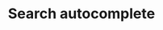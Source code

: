 ---
# This file is a template to document a new component within the GOV.UK Publishing Design Guide website.
layout: component-documentation
sectionKey: Components
eleventyNavigation:
  parent: Components

# Step 1: Duplicate and rename this file to the proposed component you want to include in the Publishing Design Guide website.
# When duplicating and renaming this file use lowercase and replace any spaces with a dash (ie. -)

# Step 2: Set "eleventyExcludeFromCollections" to "false". This will ensure that the code snippet is commented out and this page will be display withinin the Publishing Design Guide.
eleventyExcludeFromCollections: false

# Step 3: Input data points according to fields below to the best of your ability. Any fields without any data points will not be displayed on the website.

# Name of the component
# This is the name of the component (ex. Attachment). It is required to display the title on the page, in the meta data, and in the left-hand navigation menu of the components page.
title: Search autocomplete

# Description of the component
# This briefly describes what the component is. It is required to display the description on the page, and in the <head> meta description.
description: Suggesting search queries in a dropdown as users type in the search bar of GOV.UK

# Embedding the figma file of the component
# This will display a Figma embed on the page.
# To add a Figma embed, copy only the URL within the embed snippet.
figmaLink: #Delete this comment before entering the Figma embed URL of the Figma representaiton of this component.

# When to use this component
# Briefly describe the situation(s) when to use this component.
# You MUST wrap this in single quotation marks (ie. ' '), since markdown can be used to enter this information. To create a heading, use three hashes (ie. ###).
whenToUse:
  Use search autocomplete when you are dealing with dynamic data and want to reduce typing effort for users and help them formulate search queries by filling in the blanks (think of Google search).<br><br> 

# When not to use this component
# Briefly describe the situation(s) when not to use this component.
# You MUST wrap this in single quotation marks (ie. ' '), since markdown can be used to enter this information. To create a heading, use three hashes (ie. ###).
whenNotToUse:
  – Do not use search autocomplete when you are dealing with a limited database and users can easily find what they need with a simple search.  

  – Do not use search autocomplete unless the model is properly trained and you have validated it provides relevant and factually correct suggestions.  <br><br>

# How the component works
# Briefly descibe how this component works. For instance, listing out what happens when an end-user interacts with this component.
# You MUST wrap this in single quotation marks (ie. ' '), since markdown can be used to enter this information. To create a heading, use three hashes (ie. ###).
howItWorks:
  The data model behind the autocomplete feature is powered by Google Vertex AI Search, the search product we launched on GOV.UK in February 2024. This model is trained on anonymised user search queries (from people who have consented to analytics tracking), which Google processes and refines to provide relevant autocomplete suggestions.  
  The autocomplete suggestions appear after 3 characters because we noticed that the suggestions were more relevant after that threshold. The suggested keywords to formulate the new query are highlighted in bold (as it's a standard pattern), and we limit the suggestions to 5 in order to reduce cognitive load and prevent unnecessary scrolling. Selecting a suggestion from the dropdown will update the search query in the search bar and take the user to the search results page – showing results relevant to the selected query.<br><br>
  **Useful reads**<br>
  [Launch blog post](https://design-system.service.gov.uk/)<br>
  [Github page](https://govuk-finder-frontend.herokuapp.com/component-guide/search_with_autocomplete)<br><br>
  

# Variations for this component
# List out any variations that exist for this component by providing (1) the name of said variation and (2) a brief description of that variation.
variations:
  # To add additional variations duplicate the the fields below (adhering to the formating) but increase the count by one integer.
  0:
    title: Differences with how search autocomplete is used on the Design System website
    description:
      'The [Design System website](https://design-system.service.gov.uk/) uses search autocomplete in a slightly different way – known internally as the [accessible autocomplete](https://github.com/alphagov/accessible-autocomplete). <br>

      **Typing and suggestions behaviour** <br>
      On the GOV.UK search autocomplete, a maximum of 5 search query suggestions appear in a dropdown after typing 3 characters. The suggestions show keywords to add to what the user has typed in the search bar. The dropdown pushes the content down to avoid any overlays – which are a problem for screan readers. Whilst in the Design system page autocomplete, you get an unlimited amount of results in a dropdown as soon as you type, and the dropdown overlays the content and includes interal scrolling. The search results (NOT search query suggestions) match the keywords typed and are populated from a static data list. For example if I type ‘ra‘, I get the result ‘radio buttons‘.<br>

      **Styling** <br>
      – On GOV.UK search autocomplete we use a light grey background and underline the text on hover state – while the hover state used in the design systems uses a blue background and white text. The reason why the Search team made the hover state different is because on GOV.UK sometimes the search autocomplete dropdown sits on top of a blue background (for example on the homepage), which merges with the blue colour on hover and makes the autocomplete suggestion hard to read. For this reason we changed it to a light grey background with text underline, which passed the DAC usability audit. <br><br>
      – The horizontal grey lines that separate the suggestions in the dropdown have a 15px padding left and right on GOV.UK – while the lines go edge to edge in the Design System search. The extra space added in the GOV.UK variation allows the list of suggestions breathe more, which contributes to having better visual harmony and a feeling of clean design.<br><br>
      Our suggestion would be to update the Design System hover state and line separators to the how they work on GOV.UK – so they are more consistent.<br><br>
      **Accessibility** <br>
      This variation was iterated recently (Dec 2024) to make it more accessible for users who use accessibility functionalities that enlarge the content on the screen to make it easier to see and read. <a href="https://github.com/alphagov/govuk-design-system/pull/4220"> Read more about this. </a> <br>
      The search autocomplete used on GOV.UK should implement this to improve accessibility and bring consistency.<br><br>'

# Evidence and insights for this component
# List out all past documentation/supporting material with regards to or realted to this component. It can include (1) past design documentation, (2) research findings, and (3) presentations.
insights:
  # To add additional insights duplicate the the fields below (adhering to the formating) but increase the count by one integer.
  2:
    # A description is REQUIRED in order for this information to render on the page.
    date: July 2024
    description:
      Design System DAC audit reporting issues with search autocomplete dropdown
    title: Autocomplete - Lack of visual cue for results
    link: https://github.com/alphagov/govuk-design-system/issues/4015
    documentFormat: Github
  1:
    # A description is REQUIRED in order for this information to render on the page.
    date: June 2024 
    description:
      Search team desk research analysis on how search is used on GOV.UK (before autocomplete was implemented)
    title: Site search desk research and analytics findings
    link: https://docs.google.com/presentation/d/1IoupQiEuCLMc-AOEUntGeKwQPIG-cWmnleuHOgujOuI/edit?pli=1#slide=id.g10d42026b8_2_0
    documentFormat: Google Slides
  0:
    # A description is REQUIRED in order for this information to render on the page.
    date: June 2024 
    description:
      Search team pop up research analysis on autocomplete (and filters)
    title: GOV.UK Search Autocomplete + filters pop up research findings
    link: https://docs.google.com/presentation/d/1Xkhc5ohCzFBwoFcby1CGfX_FwLRrYjIEf9VdgGVbdtE/edit?pli=1#slide=id.g10d42026b8_2_0
    documentFormat: Google Slides
# Accessibilty criteria for this component
# List out the accessibility for this component.
# You MUST wrap this in single quotation marks (ie. ' '), since markdown can be used to enter this information. To create a heading, use three hashes (ie. ###).
accessibilty:
  '[Read accessibility criteria on Github](https://govuk-finder-frontend.herokuapp.com/component-guide/search_with_autocomplete#accessibility-acceptance-criteria)<br><br>'

# Other design systems
# List out all the other design systems that have documented this exact same component. This includes the GOV.UK Design System, along with other UK government departments.
designSystems:
  # To add additional design systems duplicate the the fields below (adhering to the formating) but increase the count by one integer.
  0:
    # Both title and link are REQUIRED in order to display this information on the page.
    title: #Delete this comment before entering the name of the Publishing Design Guide.
    link: #Delete this comment before entering the URL of the corresponding Publishing Design Guide.

# Existing issues with this component
# List of all the issues that are associated with this component, (1) containing the title used to describe the issue on GitHub, and (2) the link to the GitHub issue itself.
issues:
  # To add additional issues duplicate the the fields below (adhering to the formating) but increase the count by one integer.
  0:
    # Both title and link are REQUIRED in order to display this information on the page.
    title: #Delete this comment before entering the title of the GitHub issue.
    link: #Delete this comment before entering the URL of the corresponding GitHub issue.
---